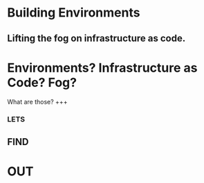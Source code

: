[comment]: <> (https://gitpitch.com/willstobo/spps-brownbags/master?p=how-we-build-environments)
# Building Environments
Lifting the fog on infrastructure as code.
---
# Environments? Infrastructure as Code? Fog?
What are those?
+++
### LETS
## FIND
# OUT